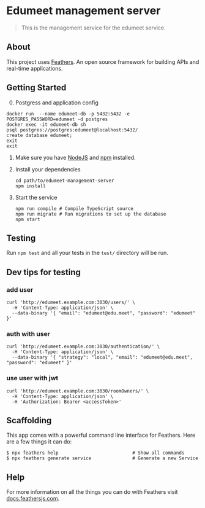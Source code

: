 # Edumeet management server

> This is the management service for the edumeet service.

## About

This project uses [Feathers](http://feathersjs.com). An open source framework for building APIs and real-time applications.

## Getting Started

0. Postgress and application config 
```
docker run  --name edumeet-db -p 5432:5432 -e POSTGRES_PASSWORD=edumeet -d postgres
docker exec -it edumeet-db sh
psql postgres://postgres:edumeet@localhost:5432/
create database edumeet;
exit
exit
```
1. Make sure you have [NodeJS](https://nodejs.org/) and [npm](https://www.npmjs.com/) installed.

2. Install your dependencies

    ```
    cd path/to/edumeet-management-server
    npm install
    ```

3. Start the service

    ```
    npm run compile # Compile TypeScript source
    npm run migrate # Run migrations to set up the database
    npm start
    ```

## Testing

Run `npm test` and all your tests in the `test/` directory will be run.

## Dev tips for testing 

### add user 
```
curl 'http://edumeet.example.com:3030/users/' \
  -H 'Content-Type: application/json' \
  --data-binary '{ "email": "edumeet@edu.meet", "password": "edumeet" }'
```
### auth with user 
```
curl 'http://edumeet.example.com:3030/authentication/' \
  -H 'Content-Type: application/json' \
  --data-binary '{ "strategy": "local", "email": "edumeet@edu.meet", "password": "edumeet" }'
```
### use user with jwt
```
curl 'http://edumeet.example.com:3030/roomOwners/' \
  -H 'Content-Type: application/json' \
  -H 'Authorization: Bearer <accessToken>' 
```
## Scaffolding

This app comes with a powerful command line interface for Feathers. Here are a few things it can do:

```
$ npx feathers help                           # Show all commands
$ npx feathers generate service               # Generate a new Service
```

## Help

For more information on all the things you can do with Feathers visit [docs.feathersjs.com](http://docs.feathersjs.com).
